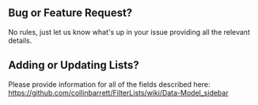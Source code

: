 ## Bug or Feature Request?

No rules, just let us know what's up in your issue providing all the relevant details.

## Adding or Updating Lists?

Please provide information for all of the fields described here: https://github.com/collinbarrett/FilterLists/wiki/Data-Model_sidebar

